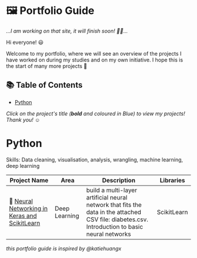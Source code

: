 # 🖼 Portfolio Guide

_...I am working on that site, it will finish soon! 👷‍♂️..._

Hi everyone! 😃

Welcome to my portfolio, where we will see an overview of the projects I have worked on during my studies and on my own initiative. I hope this is the start of many more projects 🙌

## 📚 Table of Contents
- [Python](#python)

_Click on the project's title (**bold** and coloured in Blue) to view my projects! Thank you! ☺️_

# Python

Skills: Data cleaning, visualisation, analysis, wrangling, machine learning, deep learning

| Project Name | Area | Description | Libraries |
|---|---|---|---|
| :book: [Neural Networking in Keras and ScikitLearn](https://github.com/angelcalzadollamas/DeepLearningSignature/blob/main/angcallla_ejercicio1/angcallla_ejercicio1.ipynb) | Deep Learning | build a multi-layer artificial neural network that fits the data in the attached CSV file: diabetes.csv. Introduction to basic neural networks | ScikitLearn


_this portfolio guide is inspired by @katiehuangx_
